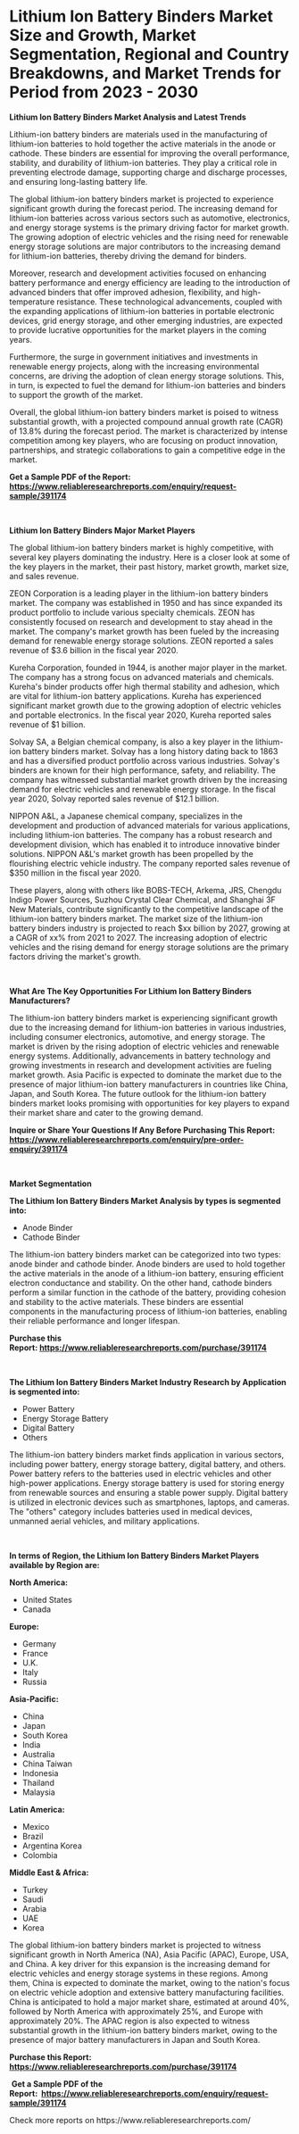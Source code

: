 <p><h1>Lithium Ion Battery Binders Market Size and Growth, Market Segmentation, Regional and Country Breakdowns, and Market Trends for Period from 2023 -  2030</h1></p><p><strong>Lithium Ion Battery Binders Market Analysis and Latest Trends</strong></p>
<p><p>Lithium-ion battery binders are materials used in the manufacturing of lithium-ion batteries to hold together the active materials in the anode or cathode. These binders are essential for improving the overall performance, stability, and durability of lithium-ion batteries. They play a critical role in preventing electrode damage, supporting charge and discharge processes, and ensuring long-lasting battery life.</p><p>The global lithium-ion battery binders market is projected to experience significant growth during the forecast period. The increasing demand for lithium-ion batteries across various sectors such as automotive, electronics, and energy storage systems is the primary driving factor for market growth. The growing adoption of electric vehicles and the rising need for renewable energy storage solutions are major contributors to the increasing demand for lithium-ion batteries, thereby driving the demand for binders.</p><p>Moreover, research and development activities focused on enhancing battery performance and energy efficiency are leading to the introduction of advanced binders that offer improved adhesion, flexibility, and high-temperature resistance. These technological advancements, coupled with the expanding applications of lithium-ion batteries in portable electronic devices, grid energy storage, and other emerging industries, are expected to provide lucrative opportunities for the market players in the coming years.</p><p>Furthermore, the surge in government initiatives and investments in renewable energy projects, along with the increasing environmental concerns, are driving the adoption of clean energy storage solutions. This, in turn, is expected to fuel the demand for lithium-ion batteries and binders to support the growth of the market.</p><p>Overall, the global lithium-ion battery binders market is poised to witness substantial growth, with a projected compound annual growth rate (CAGR) of 13.8% during the forecast period. The market is characterized by intense competition among key players, who are focusing on product innovation, partnerships, and strategic collaborations to gain a competitive edge in the market.</p></p>
<p><strong>Get a Sample PDF of the Report:&nbsp; <a href="https://www.reliableresearchreports.com/enquiry/request-sample/391174">https://www.reliableresearchreports.com/enquiry/request-sample/391174</a></strong></p>
<p>&nbsp;</p>
<p><strong>Lithium Ion Battery Binders Major Market Players</strong></p>
<p><p>The global lithium-ion battery binders market is highly competitive, with several key players dominating the industry. Here is a closer look at some of the key players in the market, their past history, market growth, market size, and sales revenue.</p><p>ZEON Corporation is a leading player in the lithium-ion battery binders market. The company was established in 1950 and has since expanded its product portfolio to include various specialty chemicals. ZEON has consistently focused on research and development to stay ahead in the market. The company's market growth has been fueled by the increasing demand for renewable energy storage solutions. ZEON reported a sales revenue of $3.6 billion in the fiscal year 2020.</p><p>Kureha Corporation, founded in 1944, is another major player in the market. The company has a strong focus on advanced materials and chemicals. Kureha's binder products offer high thermal stability and adhesion, which are vital for lithium-ion battery applications. Kureha has experienced significant market growth due to the growing adoption of electric vehicles and portable electronics. In the fiscal year 2020, Kureha reported sales revenue of $1 billion.</p><p>Solvay SA, a Belgian chemical company, is also a key player in the lithium-ion battery binders market. Solvay has a long history dating back to 1863 and has a diversified product portfolio across various industries. Solvay's binders are known for their high performance, safety, and reliability. The company has witnessed substantial market growth driven by the increasing demand for electric vehicles and renewable energy storage. In the fiscal year 2020, Solvay reported sales revenue of $12.1 billion.</p><p>NIPPON A&L, a Japanese chemical company, specializes in the development and production of advanced materials for various applications, including lithium-ion batteries. The company has a robust research and development division, which has enabled it to introduce innovative binder solutions. NIPPON A&L's market growth has been propelled by the flourishing electric vehicle industry. The company reported sales revenue of $350 million in the fiscal year 2020.</p><p>These players, along with others like BOBS-TECH, Arkema, JRS, Chengdu Indigo Power Sources, Suzhou Crystal Clear Chemical, and Shanghai 3F New Materials, contribute significantly to the competitive landscape of the lithium-ion battery binders market. The market size of the lithium-ion battery binders industry is projected to reach $xx billion by 2027, growing at a CAGR of xx% from 2021 to 2027. The increasing adoption of electric vehicles and the rising demand for energy storage solutions are the primary factors driving the market's growth.</p></p>
<p>&nbsp;</p>
<p><strong>What Are The Key Opportunities For Lithium Ion Battery Binders Manufacturers?</strong></p>
<p><p>The lithium-ion battery binders market is experiencing significant growth due to the increasing demand for lithium-ion batteries in various industries, including consumer electronics, automotive, and energy storage. The market is driven by the rising adoption of electric vehicles and renewable energy systems. Additionally, advancements in battery technology and growing investments in research and development activities are fueling market growth. Asia Pacific is expected to dominate the market due to the presence of major lithium-ion battery manufacturers in countries like China, Japan, and South Korea. The future outlook for the lithium-ion battery binders market looks promising with opportunities for key players to expand their market share and cater to the growing demand.</p></p>
<p><strong>Inquire or Share Your Questions If Any Before Purchasing This Report: <a href="https://www.reliableresearchreports.com/enquiry/pre-order-enquiry/391174">https://www.reliableresearchreports.com/enquiry/pre-order-enquiry/391174</a></strong></p>
<p>&nbsp;</p>
<p><strong>Market Segmentation</strong></p>
<p><strong>The Lithium Ion Battery Binders Market Analysis by types is segmented into:</strong></p>
<p><ul><li>Anode Binder</li><li>Cathode Binder</li></ul></p>
<p><p>The lithium-ion battery binders market can be categorized into two types: anode binder and cathode binder. Anode binders are used to hold together the active materials in the anode of a lithium-ion battery, ensuring efficient electron conductance and stability. On the other hand, cathode binders perform a similar function in the cathode of the battery, providing cohesion and stability to the active materials. These binders are essential components in the manufacturing process of lithium-ion batteries, enabling their reliable performance and longer lifespan.</p></p>
<p><strong>Purchase this Report:&nbsp;<a href="https://www.reliableresearchreports.com/purchase/391174">https://www.reliableresearchreports.com/purchase/391174</a></strong></p>
<p>&nbsp;</p>
<p><strong>The Lithium Ion Battery Binders Market Industry Research by Application is segmented into:</strong></p>
<p><ul><li>Power Battery</li><li>Energy Storage Battery</li><li>Digital Battery</li><li>Others</li></ul></p>
<p><p>The lithium-ion battery binders market finds application in various sectors, including power battery, energy storage battery, digital battery, and others. Power battery refers to the batteries used in electric vehicles and other high-power applications. Energy storage battery is used for storing energy from renewable sources and ensuring a stable power supply. Digital battery is utilized in electronic devices such as smartphones, laptops, and cameras. The "others" category includes batteries used in medical devices, unmanned aerial vehicles, and military applications.</p></p>
<p>&nbsp;</p>
<p><strong>In terms of Region, the Lithium Ion Battery Binders Market Players available by Region are:</strong></p>
<p>
    <p> <strong> North America: </strong>
        <ul>
            <li>United States</li>
            <li>Canada</li>
        </ul>
        </p> 
    <p> <strong> Europe: </strong>
        <ul>
            <li>Germany</li>
            <li>France</li>
            <li>U.K.</li>
            <li>Italy</li>
            <li>Russia</li>
        </ul>
        </p> 
    <p> <strong> Asia-Pacific: </strong>
        <ul>
            <li>China</li>
            <li>Japan</li>
            <li>South Korea</li>
            <li>India</li>
            <li>Australia</li>
            <li>China Taiwan</li>
            <li>Indonesia</li>
            <li>Thailand</li>
            <li>Malaysia</li>
        </ul>
        </p> 
    <p> <strong> Latin America: </strong>
        <ul>
            <li>Mexico</li>
            <li>Brazil</li>
            <li>Argentina Korea</li>
            <li>Colombia</li>
        </ul>
        </p> 
    <p> <strong> Middle East & Africa: </strong>
        <ul>
            <li>Turkey</li>
            <li>Saudi</li>
            <li>Arabia</li>
            <li>UAE</li>
            <li>Korea</li>
        </ul>
    </p>
    </p>
<p><p>The global lithium-ion battery binders market is projected to witness significant growth in North America (NA), Asia Pacific (APAC), Europe, USA, and China. A key driver for this expansion is the increasing demand for electric vehicles and energy storage systems in these regions. Among them, China is expected to dominate the market, owing to the nation's focus on electric vehicle adoption and extensive battery manufacturing facilities. China is anticipated to hold a major market share, estimated at around 40%, followed by North America with approximately 25%, and Europe with approximately 20%. The APAC region is also expected to witness substantial growth in the lithium-ion battery binders market, owing to the presence of major battery manufacturers in Japan and South Korea.</p></p>
<p><strong>Purchase this Report: <a href="https://www.reliableresearchreports.com/purchase/391174">https://www.reliableresearchreports.com/purchase/391174</a></strong></p>
<p>&nbsp;<strong>Get a Sample PDF of the Report:&nbsp;&nbsp;<a href="https://www.reliableresearchreports.com/enquiry/request-sample/391174">https://www.reliableresearchreports.com/enquiry/request-sample/391174</a></strong></p>
<p><strong></strong></p>
<p>Check more reports on https://www.reliableresearchreports.com/</p>